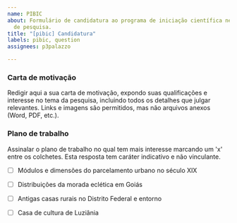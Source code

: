 ```yaml
---
name: PIBIC
about: Formulário de candidatura ao programa de iniciação científica neste projeto
  de pesquisa.
title: "[pibic] Candidatura"
labels: pibic, question
assignees: p3palazzo

---
```


### Carta de motivação

Redigir aqui a sua carta de motivação, expondo suas qualificações e interesse no tema da pesquisa, incluindo todos os detalhes que julgar relevantes. Links e imagens são permitidos, mas não arquivos anexos (Word, PDF, etc.).

### Plano de trabalho

Assinalar o plano de trabalho no qual tem mais interesse marcando um 'x' entre os colchetes. Esta resposta tem caráter indicativo e não vinculante.

- [ ] Módulos e dimensões do parcelamento urbano no século XIX

- [ ] Distribuições da morada eclética em Goiás

- [ ] Antigas casas rurais no Distrito Federal e entorno

- [ ] Casa de cultura de Luziânia
